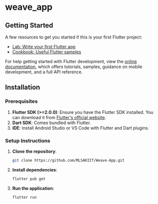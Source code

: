 # weave_app

## Getting Started
A few resources to get you started if this is your first Flutter project:

- [Lab: Write your first Flutter app](https://docs.flutter.dev/get-started/codelab)
- [Cookbook: Useful Flutter samples](https://docs.flutter.dev/cookbook)

For help getting started with Flutter development, view the
[online documentation](https://docs.flutter.dev/), which offers tutorials,
samples, guidance on mobile development, and a full API reference.

## Installation

### Prerequisites

1. **Flutter SDK (>=2.0.0)**: Ensure you have the Flutter SDK installed. You can download it from [Flutter's official website](https://flutter.dev/docs/get-started/install).
2. **Dart SDK**: Comes bundled with Flutter.
3. **IDE**: Install Android Studio or VS Code with Flutter and Dart plugins.

### Setup Instructions

1. **Clone the repository**:
   ```bash
   git clone https://github.com/MLSAKIIT/Weave-App.git

2. **Install dependencies**:
   ```bash
   flutter pub get

3. **Run the application**:
   ```bash
   flutter run
